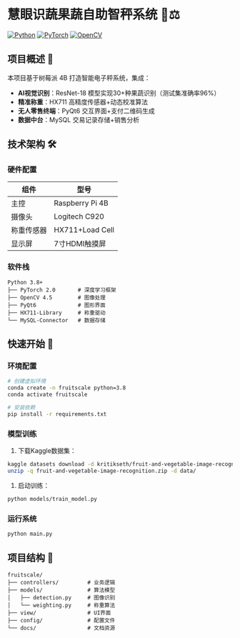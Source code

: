 # 慧眼识蔬果蔬自助智秤系统 🍎⚖️

[![Python](https://img.shields.io/badge/Python-3.8%2B-blue)](https://www.python.org/)
[![PyTorch](https://img.shields.io/badge/PyTorch-2.0+-red)](https://pytorch.org/)
[![OpenCV](https://img.shields.io/badge/OpenCV-4.5+-green)](https://opencv.org/)

## 项目概述 🌟
本项目基于树莓派 4B 打造智能电子秤系统，集成：
- **AI视觉识别**：ResNet-18 模型实现30+种果蔬识别（测试集准确率96%）
- **精准称重**：HX711 高精度传感器+动态校准算法
- **无人零售终端**：PyQt6 交互界面+支付二维码生成
- **数据中台**：MySQL 交易记录存储+销售分析

## 技术架构 🛠️
### 硬件配置
| 组件              | 型号              |
|-------------------|-------------------|
| 主控              | Raspberry Pi 4B  |
| 摄像头            | Logitech C920     |
| 称重传感器        | HX711+Load Cell   |
| 显示屏            | 7寸HDMI触摸屏     |

### 软件栈
```text
Python 3.8+
├── PyTorch 2.0       # 深度学习框架
├── OpenCV 4.5        # 图像处理
├── PyQt6             # 图形界面
├── HX711-Library     # 称重驱动
└── MySQL-Connector   # 数据存储
```

## 快速开始 🚦

### 环境配置

```bash
# 创建虚拟环境
conda create -n fruitscale python=3.8
conda activate fruitscale

# 安装依赖
pip install -r requirements.txt
```

### 模型训练

1. 下载Kaggle数据集：

```bash
kaggle datasets download -d kritikseth/fruit-and-vegetable-image-recognition
unzip -q fruit-and-vegetable-image-recognition.zip -d data/
```

1. 启动训练：

```bash
python models/train_model.py
```

### 运行系统

```bash
python main.py
```

## 项目结构 📂

```
fruitscale/
├── controllers/         # 业务逻辑
├── models/              # 算法模型
│   ├── detection.py     # 图像识别
│   └── weighting.py     # 称重算法
├── view/                # UI界面
├── config/              # 配置文件
└── docs/                # 文档资源
```
